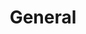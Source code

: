 ---
layout:       default
title:        General
parent:       SIP Specification 0.1
has_children: true
nav_order:    2
nav_exclude:  false
---